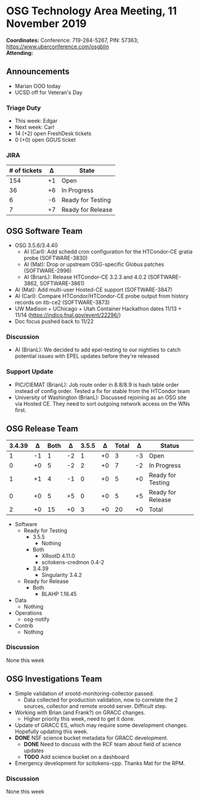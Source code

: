 # OSG Technology Area Meeting, 11 November 2019

**Coordinates:** Conference: 719-284-5267, PIN: 57363; <https://www.uberconference.com/osgblin>  
**Attending:**


## Announcements

-   Marian OOO today
-   UCSD off for Veteran's Day


### Triage Duty

-   This week: Edgar
-   Next week: Carl
-   14 (+2) open FreshDesk tickets
-   0 (+0) open GGUS ticket


### JIRA

| # of tickets | &Delta; | State             |
|------------ |------- |----------------- |
| 154          | +1      | Open              |
| 36           | +6      | In Progress       |
| 6            | -6      | Ready for Testing |
| 7            | +7      | Ready for Release |


## OSG Software Team

-   OSG 3.5.6/3.4.40
    -   AI (Carl): Add schedd cron configuration for the HTCondor-CE gratia probe (SOFTWARE-3830)
    -   AI (Mat): Drop or upstream OSG-specific Globus patches (SOFTWARE-2996)
    -   AI (BrianL): Release HTCondor-CE 3.2.3 and 4.0.2 (SOFTWARE-3862, SOFTWARE-3861)
-   AI (Mat): Add multi-user Hosted-CE support (SOFTWARE-3847)
-   AI (Carl): Compare HTCondor/HTCondor-CE probe output from history records on itb-ce2 (SOFTWARE-3873)
-   UW Madison + UChicago + Utah Container Hackathon dates 11/13 + 11/14 (<https://indico.fnal.gov/event/22296/>)
-   Doc focus pushed back to 11/22


### Discussion

-   AI (BrianL): We decided to add epel-testing to our nightlies to catch potential issues with EPEL updates before they're released


### Support Update

-   PIC/CIEMAT (BrianL): Job route order in 8.8/8.9 is hash table order instead of config order. Tested a fix for stable from the HTCondor team
-   University of Washington (BrianL): Discussed rejoining as an OSG site via Hosted CE. They need to sort outgoing network access on the WNs first.


## OSG Release Team

| 3.4.39 | &Delta; | Both | &Delta; | 3.5.5 | &Delta; | Total | &Delta; | Status            |
| ------ | ------- | ---- | ------- | ----- | ------- | ----- | ------- | ----------------- |
| 1      | -1      | 1    | -2      | 1     | +0      | 3     | -3      | Open              |
| 0      | +0      | 5    | -2      | 2     | +0      | 7     | -2      | In Progress       |
| 1      | +1      | 4    | -1      | 0     | +0      | 5     | +0      | Ready for Testing |
| 0      | +0      | 5    | +5      | 0     | +0      | 5     | +5      | Ready for Release |
| 2      | +0      | 15   | +0      | 3     | +0      | 20    | +0      | Total             |

-   Software  
    -   Ready for Testing  
        -   3.5.5  
            -   Nothing
        -   Both  
            -   XRootD 4.11.0
            -   scitokens-credmon 0.4-2
        -   3.4.39  
            -   Singularity 3.4.2
    -   Ready for Release  
        -   Both  
            -   BLAHP 1.18.45
-   Data  
    -   Nothing
-   Operations  
    -   osg-notify
-   Contrib  
    -   Nothing


### Discussion

None this week


## OSG Investigations Team

-   Simple validation of xrootd-monitoring-collector passed.  
    -   Data collected for production validation, now to correlate the 2 sources, collector and remote xrootd server.  Difficult step.
-   Working with Brian (and Frank?) on GRACC changes.
    -   Higher priority this week, need to get it done.
-   Update of GRACC ES, which may require some development changes.  Hopefully updating this week.
-   **DONE** NSF science bucket metadata for GRACC development.  
    -   **DONE** Need to discuss with the RCF team about field of science updates
    -   **TODO** Add science bucket on a dashboard
-   Emergency development for scitokens-cpp.  Thanks Mat for the RPM.


### Discussion

None this week
